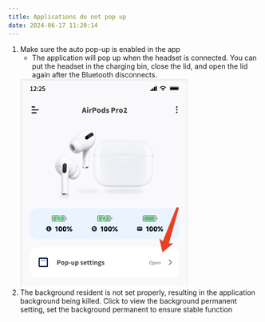 ```yaml
---
title: Applications do not pop up
date: 2024-06-17 11:20:14
---
```


1. Make sure the auto pop-up is enabled in the app
   - The application will pop up when the headset is connected. You can put the headset in the charging bin, close the lid, and open the lid again after the Bluetooth disconnects.
   <img src="not_pop_up/img.png" width="70%" alt="">
2. The background resident is not set properly, resulting in the application background being killed.
   Click to view the background permanent setting, set the background permanent to ensure stable function
